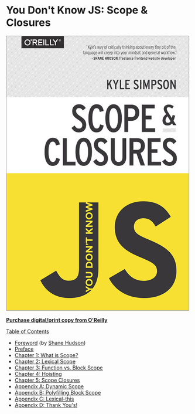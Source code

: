 # You Don't Know JS: Scope & Closures

![](../.gitbook/assets/cover%20%281%29.jpg)

[**Purchase digital/print copy from O'Reilly**](http://shop.oreilly.com/product/0636920026327.do)

[Table of Contents](toc.md)

* [Foreword](https://shanehudson.net/2014/06/03/foreword-dont-know-js/) \(by [Shane Hudson](https://github.com/shanehudson)\)
* [Preface](../preface.md)
* [Chapter 1: What is Scope?](ch1.md)
* [Chapter 2: Lexical Scope](ch2.md)
* [Chapter 3: Function vs. Block Scope](ch3.md)
* [Chapter 4: Hoisting](ch4.md)
* [Chapter 5: Scope Closures](ch5.md)
* [Appendix A: Dynamic Scope](apa.md)
* [Appendix B: Polyfilling Block Scope](apb.md)
* [Appendix C: Lexical-this](apc.md)
* [Appendix D: Thank You's!](apd.md)

